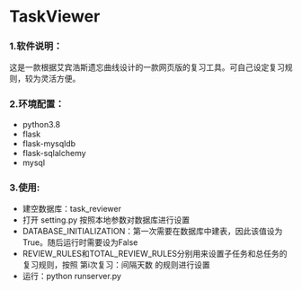 # TaskViewer

### 1.软件说明：
这是一款根据艾宾浩斯遗忘曲线设计的一款网页版的复习工具。可自己设定复习规则，较为灵活方便。

### 2.环境配置：
- python3.8
- flask              
- flask-mysqldb
- flask-sqlalchemy
- mysql

### 3.使用:
- 建空数据库：task_reviewer
- 打开 setting.py 按照本地参数对数据库进行设置
- DATABASE_INITIALIZATION：第一次需要在数据库中建表，因此该值设为True。随后运行时需要设为False
- REVIEW_RULES和TOTAL_REVIEW_RULES分别用来设置子任务和总任务的复习规则，按照 第i次复习：间隔天数 的规则进行设置
- 运行：python runserver.py

  

